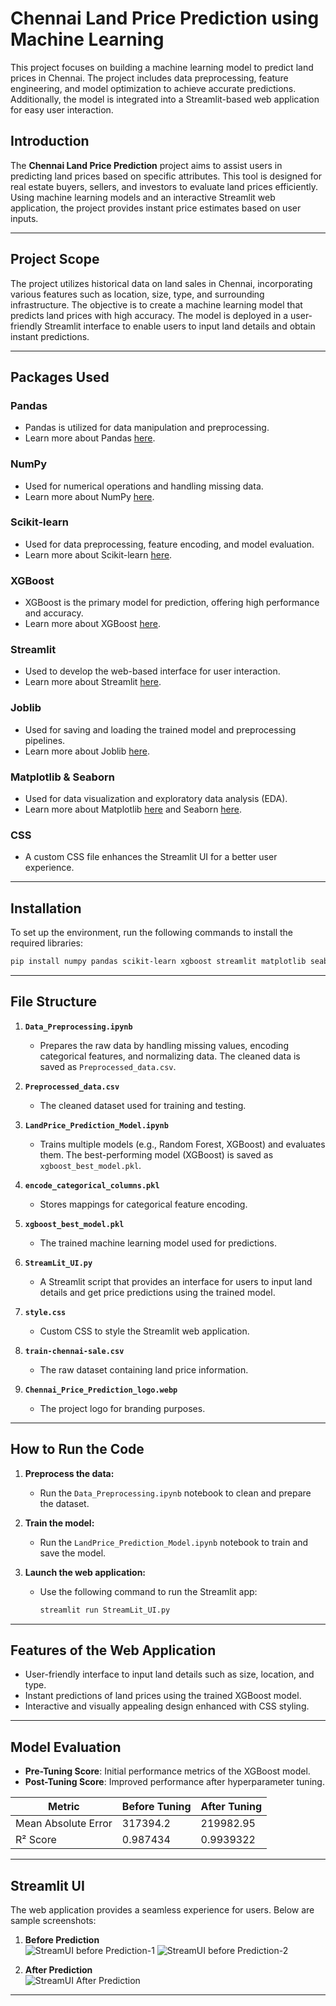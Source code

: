 # Chennai Land Price Prediction using Machine Learning

This project focuses on building a machine learning model to predict land prices in Chennai. The project includes data preprocessing, feature engineering, and model optimization to achieve accurate predictions. Additionally, the model is integrated into a Streamlit-based web application for easy user interaction.

## Introduction

The **Chennai Land Price Prediction** project aims to assist users in predicting land prices based on specific attributes. This tool is designed for real estate buyers, sellers, and investors to evaluate land prices efficiently. Using machine learning models and an interactive Streamlit web application, the project provides instant price estimates based on user inputs.

---

## Project Scope

The project utilizes historical data on land sales in Chennai, incorporating various features such as location, size, type, and surrounding infrastructure. The objective is to create a machine learning model that predicts land prices with high accuracy. The model is deployed in a user-friendly Streamlit interface to enable users to input land details and obtain instant predictions.

---

## Packages Used

### Pandas
- Pandas is utilized for data manipulation and preprocessing.
- Learn more about Pandas [here](https://pandas.pydata.org/docs/).

### NumPy
- Used for numerical operations and handling missing data.
- Learn more about NumPy [here](https://numpy.org/doc/stable/).

### Scikit-learn
- Used for data preprocessing, feature encoding, and model evaluation.
- Learn more about Scikit-learn [here](https://scikit-learn.org/stable/).

### XGBoost
- XGBoost is the primary model for prediction, offering high performance and accuracy.
- Learn more about XGBoost [here](https://xgboost.readthedocs.io/en/stable/).

### Streamlit
- Used to develop the web-based interface for user interaction.
- Learn more about Streamlit [here](https://docs.streamlit.io/).

### Joblib
- Used for saving and loading the trained model and preprocessing pipelines.
- Learn more about Joblib [here](https://joblib.readthedocs.io/en/stable/).

### Matplotlib & Seaborn
- Used for data visualization and exploratory data analysis (EDA).
- Learn more about Matplotlib [here](https://matplotlib.org/) and Seaborn [here](https://seaborn.pydata.org/).

### CSS
- A custom CSS file enhances the Streamlit UI for a better user experience.

---

## Installation

To set up the environment, run the following commands to install the required libraries:

```bash
pip install numpy pandas scikit-learn xgboost streamlit matplotlib seaborn joblib
```

---

## File Structure

1. **`Data_Preprocessing.ipynb`**  
   - Prepares the raw data by handling missing values, encoding categorical features, and normalizing data. The cleaned data is saved as `Preprocessed_data.csv`.
     
2. **`Preprocessed_data.csv`**  
   - The cleaned dataset used for training and testing.
    
3. **`LandPrice_Prediction_Model.ipynb`**  
   - Trains multiple models (e.g., Random Forest, XGBoost) and evaluates them. The best-performing model (XGBoost) is saved as `xgboost_best_model.pkl`.
  
4. **`encode_categorical_columns.pkl`**  
   - Stores mappings for categorical feature encoding.

5. **`xgboost_best_model.pkl`**  
   - The trained machine learning model used for predictions.

6. **`StreamLit_UI.py`**  
   - A Streamlit script that provides an interface for users to input land details and get price predictions using the trained model.

7. **`style.css`**  
   - Custom CSS to style the Streamlit web application.

8. **`train-chennai-sale.csv`**  
   - The raw dataset containing land price information.

9. **`Chennai_Price_Prediction_logo.webp`**  
   - The project logo for branding purposes.

---

## How to Run the Code

1. **Preprocess the data:**
   - Run the `Data_Preprocessing.ipynb` notebook to clean and prepare the dataset.

2. **Train the model:**
   - Run the `LandPrice_Prediction_Model.ipynb` notebook to train and save the model.

3. **Launch the web application:**
   - Use the following command to run the Streamlit app:
     ```bash
     streamlit run StreamLit_UI.py
     ```

---

## Features of the Web Application

- User-friendly interface to input land details such as size, location, and type.
- Instant predictions of land prices using the trained XGBoost model.
- Interactive and visually appealing design enhanced with CSS styling.

---

## Model Evaluation

- **Pre-Tuning Score**: Initial performance metrics of the XGBoost model.
- **Post-Tuning Score**: Improved performance after hyperparameter tuning.

| Metric              | Before Tuning      | After Tuning |
|---------------------|--------------------|--------------|
| Mean Absolute Error | 317394.2           | 219982.95    |
| R² Score            | 0.987434           | 0.9939322    |

---

## Streamlit UI

The web application provides a seamless experience for users. Below are sample screenshots:

1. **Before Prediction**  
   ![StreamUI before Prediction-1](https://github.com/user-attachments/assets/f6edd8aa-a0e9-4175-9c72-f0abfec4b350)
   ![StreamUI before Prediction-2](https://github.com/user-attachments/assets/05c3fc88-de58-4bf3-bfb6-4de37cb2b3cf)

2. **After Prediction**  
   ![StreamUI After Prediction](https://github.com/user-attachments/assets/28cee394-861b-4cc9-ab2d-589c742733b2)



---


